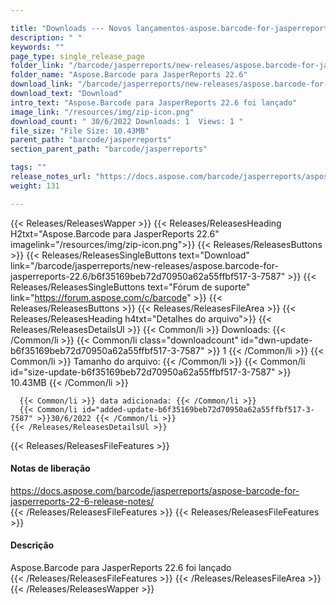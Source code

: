 ```yaml
---

title: "Downloads --- Novos lançamentos-aspose.barcode-for-jasperreports-22.6"
description: " "
keywords: ""
page_type: single_release_page
folder_link: "/barcode/jasperreports/new-releases/aspose.barcode-for-jasperreports-22.6/"
folder_name: "Aspose.Barcode para JasperReports 22.6"
download_link: "/barcode/jasperreports/new-releases/aspose.barcode-for-jasperreports-22.6/b6f35169beb72d70950a62a55ffbf517-3-7587"
download_text: "Download"
intro_text: "Aspose.Barcode para JasperReports 22.6 foi lançado"
image_link: "/resources/img/zip-icon.png"
download_count: " 30/6/2022 Downloads: 1  Views: 1 "
file_size: "File Size: 10.43MB"
parent_path: "barcode/jasperreports"
section_parent_path: "barcode/jasperreports"

tags: ""
release_notes_url: "https://docs.aspose.com/barcode/jasperreports/aspose-barcode-for-jasperreports-22-6-release-notes/"
weight: 131

---
```


{{< Releases/ReleasesWapper >}}
  {{< Releases/ReleasesHeading H2txt="Aspose.Barcode para JasperReports 22.6" imagelink="/resources/img/zip-icon.png">}}
  {{< Releases/ReleasesButtons >}}
    {{< Releases/ReleasesSingleButtons text="Download" link="/barcode/jasperreports/new-releases/aspose.barcode-for-jasperreports-22.6/b6f35169beb72d70950a62a55ffbf517-3-7587" >}}
    {{< Releases/ReleasesSingleButtons text="Fórum de suporte" link="https://forum.aspose.com/c/barcode" >}}
  {{< Releases/ReleasesButtons >}}
  {{< Releases/ReleasesFileArea >}}
    {{< Releases/ReleasesHeading h4txt="Detalhes do arquivo">}}
    {{< Releases/ReleasesDetailsUl >}}
      {{< Common/li >}} Downloads: {{< /Common/li >}}
      {{< Common/li class="downloadcount" id="dwn-update-b6f35169beb72d70950a62a55ffbf517-3-7587" >}} 1 {{< /Common/li >}}
      {{< Common/li >}} Tamanho do arquivo: {{< /Common/li >}}
      {{< Common/li id="size-update-b6f35169beb72d70950a62a55ffbf517-3-7587" >}} 10.43MB {{< /Common/li >}}

      {{< Common/li >}} data adicionada: {{< /Common/li >}}
      {{< Common/li id="added-update-b6f35169beb72d70950a62a55ffbf517-3-7587" >}}30/6/2022 {{< /Common/li >}}
    {{< /Releases/ReleasesDetailsUl >}}

  {{< Releases/ReleasesFileFeatures >}}
      <h4>Notas de liberação</h4><div><a href='https://docs.aspose.com/barcode/jasperreports/aspose-barcode-for-jasperreports-22-6-release-notes/'>https://docs.aspose.com/barcode/jasperreports/aspose-barcode-for-jasperreports-22-6-release-notes/</a></div>
  {{< /Releases/ReleasesFileFeatures >}}
  {{< Releases/ReleasesFileFeatures >}}
      <h4>Descrição</h4><div class="HTMLDescription">Aspose.Barcode para JasperReports 22.6 foi lançado</div>
  {{< /Releases/ReleasesFileFeatures >}}
 {{< /Releases/ReleasesFileArea >}}
{{< /Releases/ReleasesWapper >}}


